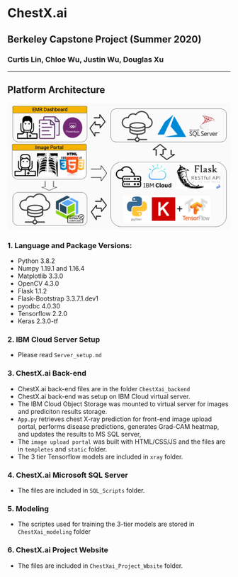 # ChestX.ai

## Berkeley Capstone Project (Summer 2020)
### Curtis Lin, Chloe Wu, Justin Wu, Douglas Xu

-----

## Platform Architecture

![ChestXai_arch](Images/ChestXai_arch.png)

### 1. Language and Package Versions:
- Python 3.8.2
- Numpy 1.19.1 and 1.16.4
- Matplotlib 3.3.0
- OpenCV 4.3.0
- Flask 1.1.2
- Flask-Bootstrap 3.3.7.1.dev1
- pyodbc 4.0.30
- Tensorflow 2.2.0
- Keras 2.3.0-tf

### 2. IBM Cloud Server Setup
- Please read `Server_setup.md`

### 3. ChestX.ai Back-end
- ChestX.ai back-end files are in the folder `ChestXai_backend`
- ChestX.ai back-end was setup on IBM Cloud virtual server.
- The IBM Cloud Object Storage was mounted to virtual server for images and prediciton results storage. 
- `App.py` retrieves chest X-ray prediction for front-end image upload portal, performs disease predictions, generates Grad-CAM heatmap, and updates the results to MS SQL server, 
- The `image upload portal` was built with HTML/CSS/JS and the files are in `templetes` and `static` folder.
- The 3 tier Tensorflow models are included in `xray` folder.

### 4. ChestX.ai Microsoft SQL Server
- The files are included in `SQL_Scripts` folder. 

### 5. Modeling 
- The scriptes used for training the 3-tier models are stored in `ChestXai_modeling` folder

### 6. ChestX.ai Project Website
- The files are included in `ChestXai_Project_Wbsite` folder.




